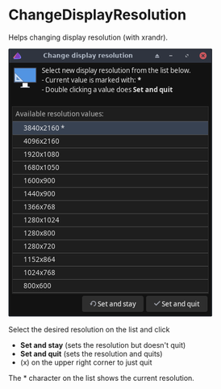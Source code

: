# ChangeDisplayResolution

Helps changing display resolution (with xrandr).

![](ChangeDisplayResolution.png)

Select the desired resolution on the list and click
- **Set and stay** (sets the resolution but doesn't quit)
- **Set and quit** (sets the resolution and quits)
- (x) on the upper right corner to just quit

The * character on the list shows the current resolution.

